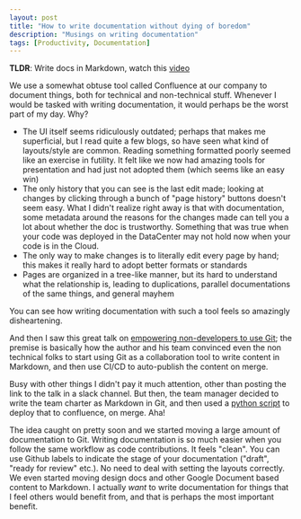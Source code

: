 ```yaml
---
layout: post
title: "How to write documentation without dying of boredom"
description: "Musings on writing documentation"
tags: [Productivity, Documentation]
---
```


**TLDR**: Write docs in Markdown, watch this [video](https://www.youtube.com/watch?v=pY5i0Io86UQ)

We use a somewhat obtuse tool called Confluence at our company to document things, both for technical and non-technical stuff. Whenever I would be tasked with writing documentation, it would perhaps be the worst part of my day. Why?

* The UI itself seems ridiculously outdated; perhaps that makes me superficial, but I read quite a few blogs, so have seen what kind of layouts/style are common. Reading something formatted poorly seemed like an exercise in futility. It felt like we now had amazing tools for presentation and had just not adopted them (which seems like an easy win)
* The only history that you can see is the last edit made; looking at changes by clicking through a bunch of "page history" buttons doesn't seem easy. What I didn't realize right away is that with documentation, some metadata around the reasons for the changes made can tell you a lot about whether the doc is trustworthy. Something that was true when your code was deployed in the DataCenter may not hold now when your code is in the Cloud.
* The only way to make changes is to literally edit every page by hand; this makes it really hard to adopt better formats or standards
* Pages are organized in a tree-like manner, but its hard to understand what the relationship is, leading to duplications, parallel documentations of the same things, and general mayhem

You can see how writing documentation with such a tool feels so amazingly disheartening.

And then I saw this great talk on [empowering non-developers to use Git](https://www.youtube.com/watch?v=pY5i0Io86UQ); the premise is basically how the author and his team convinced even the non technical folks to start using Git as a collaboration tool to write content in Markdown, and then use CI/CD to auto-publish the content on merge.

Busy with other things I didn't pay it much attention, other than posting the link to the talk in a slack channel. But then, the team manager decided to write the team charter as Markdown in Git, and then used a [python script](https://github.com/RittmanMead/md_to_conf) to deploy that to confluence, on merge. Aha!


The idea caught on pretty soon and we started moving a large amount of documentation to Git. Writing documentation is so much easier when you follow the same workflow as code contributions. It feels "clean". You can use Github labels to indicate the stage of your documentation ("draft", "ready for review" etc.). No need to deal with setting the layouts correctly. We even started moving design docs and other Google Document based content to Markdown. I actually _want_ to write documentation for things that I feel others would benefit from, and that is perhaps the most important benefit.
